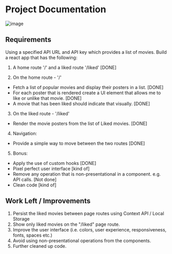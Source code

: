 # Project Documentation

![image](https://user-images.githubusercontent.com/22034059/158901869-4c92cbe8-252c-4834-b581-9e00be431ad6.png)

## Requirements

Using a specified API URL and API key which provides a list of movies.
Build a react app that has the following:

1. A home route '/' and a liked route '/liked' [DONE]

2. On the home route - '/'

* Fetch a list of popular movies and display their posters in a list. [DONE]
* For each poster that is rendered create a UI element that allows me to like or unlike that movie. [DONE]
* A movie that has been liked should indicate that visually. [DONE]
	
3. On the liked route - '/liked'

* Render the movie posters from the list of Liked movies. [DONE]

4. Navigation: 

* Provide a simple way to move between the two routes [DONE]

5. Bonus:

* Apply the use of custom hooks [DONE]
* Pixel perfect user interface  [kind of]
* Remove any operation that is non-presentational in a component. e.g. API calls. [Not done]
* Clean code [kind of]
  
## Work Left / Improvements

1. Persist the liked movies between page routes using Context API / Local Storage
2. Show only liked movies on the "/liked" page route.
3. Improve the user interface (i.e. colors, user experience, responsiveness, fonts, spaces etc.)
4. Avoid using non-presentational operations from the components.
5. Further cleaned up code.
